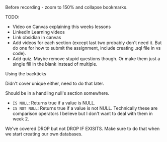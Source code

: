 


Before recording - zoom to 150% and collapse bookmarks.


TODO:
- Video on Canvas explaining this weeks lessons
- LinkedIn Learning videos
- Link obsidian in canvas
- Add videos for each section (except last two probably don't need it. But do one for how to submit the assignment, include creating .sql file in vs code).
- Add quiz. Maybe remove stupid questions though. Or make them just a single fill in the blank instead of multiple.

Using the backticks

Didn't cover unique either, need to do that later.

Should be in a handling null's section somewhere. 
- `IS NULL`: Returns true if a value is NULL.
- `IS NOT NULL`: Returns true if a value is not NULL.
Technically these are comparison operators I believe but I don't want to deal with them in week 2.



We've covered DROP but not DROP IF EXISITS. Make sure to do that when we start creating our own databases.